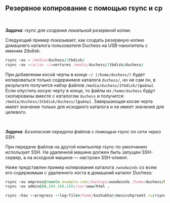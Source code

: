 ## Резервное копирование с  помощью rsync и  cp



<br>

_**Задача**: rsync для создания локальной резервной копии._

Следующий пример показывает, как создать резервную копию домашнего каталога пользователя Duchess на USB-накопитель с именем 2tbdisk:

```ruby
rsync -av ~ /media/duchess/2tbdisk/
rsync -av ~/arias ~/overtures /media/duchess/2tbdisk/duchess/
```

При добавлении косой черты в конце `~/ (/home/duchess/)` будет копироваться только содержимое каталога `duchess/`, но не сам он, в результате получится набор файлов `/media/duchess/2tbdisk/[файлы]`.  Если опустить косую черту в конце, то файлы из `/home/duchess` будут скопированы вместе с каталогом `duchess` и получится: `/media/duchess/2tbdisk/duchess/[файлы]`.  Завершающая косая черта имеет значение только для исходного каталога и не имеет значения для целевого.




<br>

_**Задача**: Безопасная передача файлов с помощью rsync по сети через SSH._

При передаче файлов на другой компьютер rsync по умолчанию использует SSH. На удаленной машине должен быть запущен SSH-сервер, а на исходной машине — настроен SSH-клиент.

Ниже представлен пример копирования каталога `/woodwinds` со всем его содержимым с удаленного хоста в домашний каталог Duchess:

```ruby
rsync -av empress@remote.example.com:/backups/woodwinds /home/duchess/Music/
rsync -av admin@10.104.100.156:/var/www/html .

rsync -hav --progress --log-file=/home/kozhukhar/mosinzhproekt.ru/rsynclog.txt padmin@89.104.76.55:~/04.04.2025.dump.sql .
```
